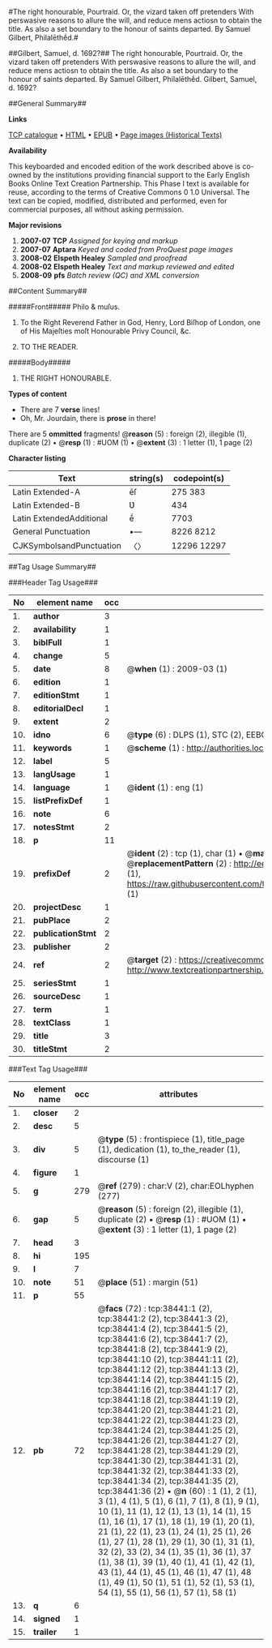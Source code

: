 #The right honourable, Pourtraid. Or, the vizard taken off pretenders With perswasive reasons to allure the will, and reduce mens actiosn to obtain the title. As also a set boundary to the honour of saints departed. By Samuel Gilbert, Philalēthḗd.#

##Gilbert, Samuel, d. 1692?##
The right honourable, Pourtraid. Or, the vizard taken off pretenders With perswasive reasons to allure the will, and reduce mens actiosn to obtain the title. As also a set boundary to the honour of saints departed. By Samuel Gilbert, Philalēthḗd.
Gilbert, Samuel, d. 1692?

##General Summary##

**Links**

[TCP catalogue](http://www.ota.ox.ac.uk/tcp/)  • 
[HTML](http://tei.it.ox.ac.uk/tcp/Texts-HTML/free/A42/A42732.html)  • 
[EPUB](http://tei.it.ox.ac.uk/tcp/Texts-EPUB/free/A42/A42732.epub) • 
[Page images (Historical Texts)](https://data.historicaltexts.jisc.ac.uk/view?pubId=eebo-99833962e&pageId=eebo-99833962e-38441-1)

**Availability**

This keyboarded and encoded edition of the
	       work described above is co-owned by the institutions
	       providing financial support to the Early English Books
	       Online Text Creation Partnership. This Phase I text is
	       available for reuse, according to the terms of Creative
	       Commons 0 1.0 Universal. The text can be copied,
	       modified, distributed and performed, even for
	       commercial purposes, all without asking permission.

**Major revisions**

1. __2007-07__ __TCP__ *Assigned for keying and markup*
1. __2007-07__ __Aptara__ *Keyed and coded from ProQuest page images*
1. __2008-02__ __Elspeth Healey__ *Sampled and proofread*
1. __2008-02__ __Elspeth Healey__ *Text and markup reviewed and edited*
1. __2008-09__ __pfs__ *Batch review (QC) and XML conversion*

##Content Summary##

#####Front#####
Philo & muſus.
1. To the Right Reverend
Father in God, Henry,
Lord Biſhop of London,
one of His Majeſties
moſt Honourable
Privy Council, &c.

1. TO THE
READER.

#####Body#####

1. THE
RIGHT HONOURABLE.

**Types of content**

  * There are 7 **verse** lines!
  * Oh, Mr. Jourdain, there is **prose** in there!

There are 5 **ommitted** fragments! 
 @__reason__ (5) : foreign (2), illegible (1), duplicate (2)  •  @__resp__ (1) : #UOM (1)  •  @__extent__ (3) : 1 letter (1), 1 page (2)

**Character listing**


|Text|string(s)|codepoint(s)|
|---|---|---|
|Latin Extended-A|ēſ|275 383|
|Latin Extended-B|Ʋ|434|
|Latin ExtendedAdditional|ḗ|7703|
|General Punctuation|•—|8226 8212|
|CJKSymbolsandPunctuation|〈〉|12296 12297|

##Tag Usage Summary##

###Header Tag Usage###

|No|element name|occ|attributes|
|---|---|---|---|
|1.|__author__|3||
|2.|__availability__|1||
|3.|__biblFull__|1||
|4.|__change__|5||
|5.|__date__|8| @__when__ (1) : 2009-03 (1)|
|6.|__edition__|1||
|7.|__editionStmt__|1||
|8.|__editorialDecl__|1||
|9.|__extent__|2||
|10.|__idno__|6| @__type__ (6) : DLPS (1), STC (2), EEBO-CITATION (1), PROQUEST (1), VID (1)|
|11.|__keywords__|1| @__scheme__ (1) : http://authorities.loc.gov/ (1)|
|12.|__label__|5||
|13.|__langUsage__|1||
|14.|__language__|1| @__ident__ (1) : eng (1)|
|15.|__listPrefixDef__|1||
|16.|__note__|6||
|17.|__notesStmt__|2||
|18.|__p__|11||
|19.|__prefixDef__|2| @__ident__ (2) : tcp (1), char (1)  •  @__matchPattern__ (2) : ([0-9\-]+):([0-9IVX]+) (1), (.+) (1)  •  @__replacementPattern__ (2) : http://eebo.chadwyck.com/downloadtiff?vid=$1&page=$2 (1), https://raw.githubusercontent.com/textcreationpartnership/Texts/master/tcpchars.xml#$1 (1)|
|20.|__projectDesc__|1||
|21.|__pubPlace__|2||
|22.|__publicationStmt__|2||
|23.|__publisher__|2||
|24.|__ref__|2| @__target__ (2) : https://creativecommons.org/publicdomain/zero/1.0/ (1), http://www.textcreationpartnership.org/docs/. (1)|
|25.|__seriesStmt__|1||
|26.|__sourceDesc__|1||
|27.|__term__|1||
|28.|__textClass__|1||
|29.|__title__|3||
|30.|__titleStmt__|2||


###Text Tag Usage###

|No|element name|occ|attributes|
|---|---|---|---|
|1.|__closer__|2||
|2.|__desc__|5||
|3.|__div__|5| @__type__ (5) : frontispiece (1), title_page (1), dedication (1), to_the_reader (1), discourse (1)|
|4.|__figure__|1||
|5.|__g__|279| @__ref__ (279) : char:V (2), char:EOLhyphen (277)|
|6.|__gap__|5| @__reason__ (5) : foreign (2), illegible (1), duplicate (2)  •  @__resp__ (1) : #UOM (1)  •  @__extent__ (3) : 1 letter (1), 1 page (2)|
|7.|__head__|3||
|8.|__hi__|195||
|9.|__l__|7||
|10.|__note__|51| @__place__ (51) : margin (51)|
|11.|__p__|55||
|12.|__pb__|72| @__facs__ (72) : tcp:38441:1 (2), tcp:38441:2 (2), tcp:38441:3 (2), tcp:38441:4 (2), tcp:38441:5 (2), tcp:38441:6 (2), tcp:38441:7 (2), tcp:38441:8 (2), tcp:38441:9 (2), tcp:38441:10 (2), tcp:38441:11 (2), tcp:38441:12 (2), tcp:38441:13 (2), tcp:38441:14 (2), tcp:38441:15 (2), tcp:38441:16 (2), tcp:38441:17 (2), tcp:38441:18 (2), tcp:38441:19 (2), tcp:38441:20 (2), tcp:38441:21 (2), tcp:38441:22 (2), tcp:38441:23 (2), tcp:38441:24 (2), tcp:38441:25 (2), tcp:38441:26 (2), tcp:38441:27 (2), tcp:38441:28 (2), tcp:38441:29 (2), tcp:38441:30 (2), tcp:38441:31 (2), tcp:38441:32 (2), tcp:38441:33 (2), tcp:38441:34 (2), tcp:38441:35 (2), tcp:38441:36 (2)  •  @__n__ (60) : 1 (1), 2 (1), 3 (1), 4 (1), 5 (1), 6 (1), 7 (1), 8 (1), 9 (1), 10 (1), 11 (1), 12 (1), 13 (1), 14 (1), 15 (1), 16 (1), 17 (1), 18 (1), 19 (1), 20 (1), 21 (1), 22 (1), 23 (1), 24 (1), 25 (1), 26 (1), 27 (1), 28 (1), 29 (1), 30 (1), 31 (1), 32 (2), 33 (2), 34 (1), 35 (1), 36 (1), 37 (1), 38 (1), 39 (1), 40 (1), 41 (1), 42 (1), 43 (1), 44 (1), 45 (1), 46 (1), 47 (1), 48 (1), 49 (1), 50 (1), 51 (1), 52 (1), 53 (1), 54 (1), 55 (1), 56 (1), 57 (1), 58 (1)|
|13.|__q__|6||
|14.|__signed__|1||
|15.|__trailer__|1||
